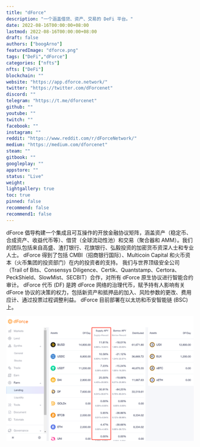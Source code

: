 ```yaml
---
title: "dForce"
description: "一个涵盖借贷、资产、交易的 DeFi 平台。"
date: 2022-08-16T00:00:00+08:00
lastmod: 2022-08-16T00:00:00+08:00
draft: false
authors: ["boogArno"]
featuredImage: "dforce.png"
tags: ["DeFi","dForce"]
categories: ["nfts"]
nfts: ["DeFi"]
blockchain: ""
website: "https://app.dforce.network/"
twitter: "https://twitter.com/dForcenet"
discord: ""
telegram: "https://t.me/dforcenet"
github: ""
youtube: ""
twitch: ""
facebook: ""
instagram: ""
reddit: "https://www.reddit.com/r/dForceNetwork/"
medium: "https://medium.com/dforcenet"
steam: ""
gitbook: ""
googleplay: ""
appstore: ""
status: "Live"
weight: 
lightgallery: true
toc: true
pinned: false
recommend: false
recommend1: false
---
```

dForce 倡导构建一个集成且可互操作的开放金融协议矩阵，涵盖资产（稳定币、合成资产、收益代币等）、借贷（全球流动性池）和交易（聚合器和 AMM）。我们的团队包括来自高盛、渣打银行、花旗银行、弘毅投资的加密货币资深人士和专业人士。 dForce 得到了包括 CMBI（招商银行国际）、Multicoin Capital 和火币资本（火币集团的投资部门）在内的投资者的支持。
我们与世界顶级安全公司（Trail of Bits、Consensys Diligence、Certik、Quantstamp、Certora、PeckShield、SlowMist、SECBIT）合作，对所有 dForce 原生协议进行智能合约审计。
dForce 代币 (DF) 是跨 dForce 网络的治理代币，赋予持有人影响有关 dForce 协议的决策的权力，包括新资产和抵押品的加入、风险参数的更改、费用应计、通过投票过程调整利益。
dForce 目前部署在以太坊和币安智能链 (BSC) 上。

![dforce-dapp-defi-ethereum-image1_5c646f5d24eba4248ee06c21fa8b3106](dforce-dapp-defi-ethereum-image1_5c646f5d24eba4248ee06c21fa8b3106.png)
